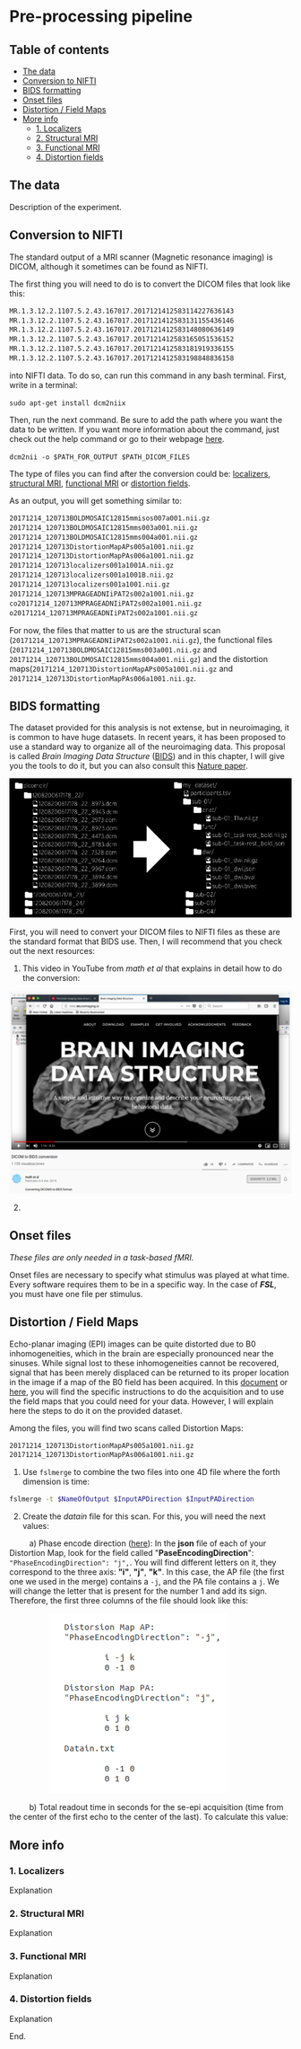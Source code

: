 
# Pre-processing pipeline <!-- omit in toc -->

## Table of contents <!-- omit in toc -->

- [The data](#the-data)
- [Conversion to NIFTI](#conversion-to-nifti)
- [BIDS formatting](#bids-formatting)
- [Onset files](#onset-files)
- [Distortion / Field Maps](#distortion--field-maps)
- [More info](#more-info)
  - [1. Localizers](#1-localizers)
  - [2. Structural MRI](#2-structural-mri)
  - [3. Functional MRI](#3-functional-mri)
  - [4. Distortion fields](#4-distortion-fields)
  
## The data

Description of the experiment.

## Conversion to NIFTI

The standard output of a MRI scanner (Magnetic resonance imaging) is DICOM, although it sometimes can be found as NIFTI.

The first thing you will need to do is to convert the DICOM files that look like this:

``` bash
MR.1.3.12.2.1107.5.2.43.167017.2017121412583114227636143
MR.1.3.12.2.1107.5.2.43.167017.2017121412583131155436146
MR.1.3.12.2.1107.5.2.43.167017.2017121412583148080636149
MR.1.3.12.2.1107.5.2.43.167017.2017121412583165051536152
MR.1.3.12.2.1107.5.2.43.167017.2017121412583181919336155
MR.1.3.12.2.1107.5.2.43.167017.2017121412583198848836158
```

into NIFTI data. To do so, can run this command in any bash terminal.
First, write in a terminal:

`sudo apt-get install dcm2niix`

Then, run the next command. Be sure to add the path where you want the data to be written. If you want more information about the command, just check out the help command or go to their webpage [here](https://github.com/rordenlab/dcm2niix).

`dcm2nii -o $PATH_FOR_OUTPUT $PATH_DICOM_FILES`

The type of files you can find after the conversion could be: [localizers](#1-localizers), [structural MRI](#2-structural-mri), [functional MRI](#3-functional-mri) or [distortion fields](#4-distortion-fields).

As an output, you will get something similar to:

``` bash
20171214_120713BOLDMOSAIC12815mmisos007a001.nii.gz
20171214_120713BOLDMOSAIC12815mms003a001.nii.gz
20171214_120713BOLDMOSAIC12815mms004a001.nii.gz
20171214_120713DistortionMapAPs005a1001.nii.gz
20171214_120713DistortionMapPAs006a1001.nii.gz
20171214_120713localizers001a1001A.nii.gz
20171214_120713localizers001a1001B.nii.gz
20171214_120713localizers001a1001.nii.gz
20171214_120713MPRAGEADNIiPAT2s002a1001.nii.gz
co20171214_120713MPRAGEADNIiPAT2s002a1001.nii.gz
o20171214_120713MPRAGEADNIiPAT2s002a1001.nii.gz
```

For now, the files that matter to us are the structural scan (`20171214_120713MPRAGEADNIiPAT2s002a1001.nii.gz`), the functional files (`20171214_120713BOLDMOSAIC12815mms003a001.nii.gz` and `20171214_120713BOLDMOSAIC12815mms004a001.nii.gz`) and the distortion maps(`20171214_120713DistortionMapAPs005a1001.nii.gz` and `20171214_120713DistortionMapPAs006a1001.nii.gz`.

## BIDS formatting

The dataset provided for this analysis is not extense, but in neuroimaging, it is common to have huge datasets. In recent years, it has been proposed to use a standard way to organize all of the neuroimaging data. This proposal is called *Brain Imaging Data Structure* ([BIDS](https://bids.neuroimaging.io/)) and in this chapter, I will give you the tools to do it, but you can also consult this [Nature paper](https://www.nature.com/articles/sdata201644).

![alt text](https://raw.githubusercontent.com/ZaidaEMtzMo/how2fMRI/master/Media/Figure1.png "BIDS formatting example. As found in <https://bids.neuroimaging.io/>")

First, you will need to convert your DICOM files to NIFTI files as these are the standard format that BIDS use. Then, I will recommend that you check out the next resources:

1. This video in YouTube from _math et al_ that explains in detail how to do the conversion:

[![alt text](https://raw.githubusercontent.com/ZaidaEMtzMo/how2fMRI/master/Media/Figure2.png "DICOM to BIDS conversion by math et al on YouTube 2018.")](https://www.youtube.com/watch?v=pAv9WuyyF3g)

2. 

## Onset files

*These files are only needed in a task-based fMRI.*

Onset files are necessary to specify what stimulus was played at what time. Every software requires them to be in a specific way. In the case of **_FSL_**, you must have one file per stimulus.

## Distortion / Field Maps

Echo-planar imaging (EPI) images can be quite distorted due to B0 inhomogeneities, which in the brain are especially pronounced near the sinuses. While signal lost to these inhomogeneities cannot be recovered, signal that has been merely displaced can be returned to its proper location in the image if a map of the B0 field has been acquired. In this [document](https://lcni.uoregon.edu/kb-articles/kb-0003) or [here](https://github.com/ZaidaEMtzMo/how2fMRI/blob/master/fMRI/Preprocessing/FieldMaps/Acquiring%20and%20using%20field%20maps.pdf), you will find the specific instructions to do the acquisition and to use the field maps that you could need for your data. However, I will explain here the steps to do it on the provided dataset.

Among the files, you will find two scans called Distortion Maps:

``` bash
20171214_120713DistortionMapAPs005a1001.nii.gz
20171214_120713DistortionMapPAs006a1001.nii.gz
```

1. Use `fslmerge` to combine the two files into one 4D file where the forth dimension is time:

``` bash
fslmerge -t $NameOfOutput $InputAPDirection $InputPADirection
```

2. Create the *datain* file for this scan. For this, you will need the next values:

&nbsp;&nbsp;&nbsp;&nbsp;&nbsp;&nbsp;&nbsp;&nbsp; a) Phase encode direction ([here](https://github.com/bids-standard/bids-specification/blob/master/src/04-modality-specific-files/01-magnetic-resonance-imaging-data.md#in-plane-spatial-encoding)):
        In the **json** file of each of your Distortion Map, look for the field called "**PaseEncodingDirection**": `"PhaseEncodingDirection": "j",`. You will find different letters on it, they correspond to the three axis: **"i"**, **"j"**, **"k"**. In this case, the AP file (the first one we used in the merge) contains a `-j`, and the PA file contains a `j`. We will change the letter that is present for the number 1 and add its sign. Therefore, the first three columns of the file should look like this:

&nbsp;&nbsp;&nbsp;&nbsp;&nbsp;&nbsp;&nbsp;&nbsp; &nbsp;&nbsp;&nbsp;&nbsp;&nbsp;&nbsp;&nbsp;&nbsp; ![alt text](https://raw.githubusercontent.com/ZaidaEMtzMo/how2fMRI/master/Media/Figure3.png "Example of three first columns of datain.txt")


&nbsp;&nbsp;&nbsp;&nbsp;&nbsp;&nbsp;&nbsp;&nbsp; b) Total readout time in seconds for the se-epi acquisition (time from the center of the first echo to the center of the last).
        To calculate this value:

## More info

### 1. Localizers

Explanation

### 2. Structural MRI

Explanation

### 3. Functional MRI

Explanation

### 4. Distortion fields

Explanation

End.
